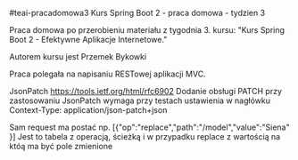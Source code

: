 #teai-pracadomowa3
Kurs Spring Boot 2 - praca domowa - tydzien 3

Praca domowa po przerobieniu materiału z tygodnia 3. kursu:
"Kurs Spring Boot 2 - Efektywne Aplikacje Internetowe."

Autorem kursu jest Przemek Bykowki

Praca polegała na napisaniu RESTowej aplikacji MVC.

JsonPatch
https://tools.ietf.org/html/rfc6902
Dodanie obsługi PATCH przy zastosowaniu JsonPatch wymaga przy testach ustawienia w nagłówku
Context-Type: application/json-patch+json

Sam request ma postać np.
[{"op":"replace","path":"/model","value":"Siena" }]
Jest to tabela z operacją, ścieżką i w przypadku replace z wartością na któą ma być pole zmienione


